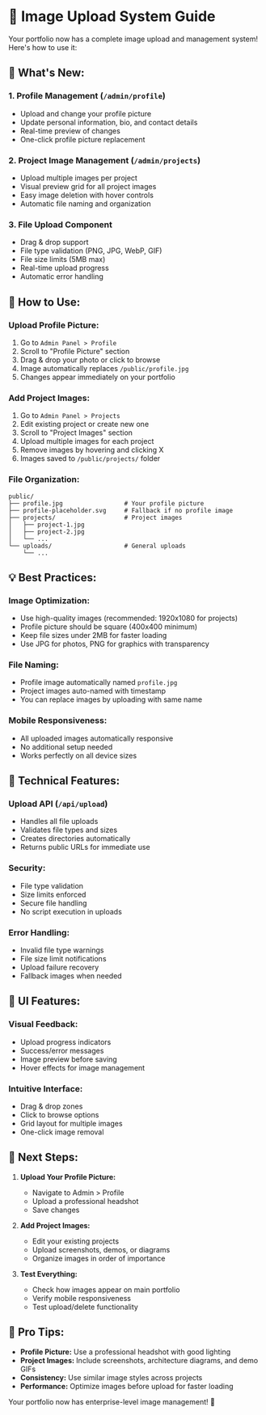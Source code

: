 # 📸 Image Upload System Guide

Your portfolio now has a complete image upload and management system! Here's how to use it:

## 🎯 **What's New:**

### 1. **Profile Management** (`/admin/profile`)
- Upload and change your profile picture
- Update personal information, bio, and contact details
- Real-time preview of changes
- One-click profile picture replacement

### 2. **Project Image Management** (`/admin/projects`)
- Upload multiple images per project
- Visual preview grid for all project images
- Easy image deletion with hover controls
- Automatic file naming and organization

### 3. **File Upload Component**
- Drag & drop support
- File type validation (PNG, JPG, WebP, GIF)
- File size limits (5MB max)
- Real-time upload progress
- Automatic error handling

## 🚀 **How to Use:**

### **Upload Profile Picture:**
1. Go to `Admin Panel > Profile`
2. Scroll to "Profile Picture" section
3. Drag & drop your photo or click to browse
4. Image automatically replaces `/public/profile.jpg`
5. Changes appear immediately on your portfolio

### **Add Project Images:**
1. Go to `Admin Panel > Projects`
2. Edit existing project or create new one
3. Scroll to "Project Images" section
4. Upload multiple images for each project
5. Remove images by hovering and clicking X
6. Images saved to `/public/projects/` folder

### **File Organization:**
```
public/
├── profile.jpg                 # Your profile picture
├── profile-placeholder.svg     # Fallback if no profile image
├── projects/                   # Project images
│   ├── project-1.jpg
│   ├── project-2.jpg
│   └── ...
└── uploads/                    # General uploads
    └── ...
```

## 💡 **Best Practices:**

### **Image Optimization:**
- Use high-quality images (recommended: 1920x1080 for projects)
- Profile picture should be square (400x400 minimum)
- Keep file sizes under 2MB for faster loading
- Use JPG for photos, PNG for graphics with transparency

### **File Naming:**
- Profile image automatically named `profile.jpg`
- Project images auto-named with timestamp
- You can replace images by uploading with same name

### **Mobile Responsiveness:**
- All uploaded images automatically responsive
- No additional setup needed
- Works perfectly on all device sizes

## 🔧 **Technical Features:**

### **Upload API** (`/api/upload`)
- Handles all file uploads
- Validates file types and sizes
- Creates directories automatically
- Returns public URLs for immediate use

### **Security:**
- File type validation
- Size limits enforced
- Secure file handling
- No script execution in uploads

### **Error Handling:**
- Invalid file type warnings
- File size limit notifications
- Upload failure recovery
- Fallback images when needed

## 🎨 **UI Features:**

### **Visual Feedback:**
- Upload progress indicators
- Success/error messages
- Image preview before saving
- Hover effects for image management

### **Intuitive Interface:**
- Drag & drop zones
- Click to browse options
- Grid layout for multiple images
- One-click image removal

## 📱 **Next Steps:**

1. **Upload Your Profile Picture:**
   - Navigate to Admin > Profile
   - Upload a professional headshot
   - Save changes

2. **Add Project Images:**
   - Edit your existing projects
   - Upload screenshots, demos, or diagrams
   - Organize images in order of importance

3. **Test Everything:**
   - Check how images appear on main portfolio
   - Verify mobile responsiveness
   - Test upload/delete functionality

## 🌟 **Pro Tips:**

- **Profile Picture:** Use a professional headshot with good lighting
- **Project Images:** Include screenshots, architecture diagrams, and demo GIFs
- **Consistency:** Use similar image styles across projects
- **Performance:** Optimize images before upload for faster loading

Your portfolio now has enterprise-level image management! 🚀
